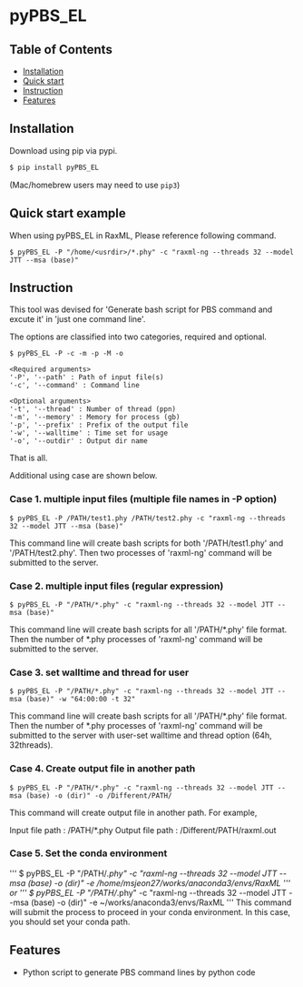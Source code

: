 # pyPBS_EL

## Table of Contents
  * [Installation](#installation)
  * [Quick start](#quick-start)
  * [Instruction](#instruction)
  * [Features](#features)
  
## Installation

Download using pip via pypi.

```bash
$ pip install pyPBS_EL
```
(Mac/homebrew users may need to use ``pip3``)

## Quick start example

When using pyPBS_EL in RaxML, Please reference following command.

```
$ pyPBS_EL -P "/home/<usrdir>/*.phy" -c "raxml-ng --threads 32 --model JTT --msa (base)"
```

## Instruction

This tool was devised for 'Generate bash script for PBS command and excute it' in 'just one command line'.

The options are classified into two categories, required and optional.

```
$ pyPBS_EL -P -c -m -p -M -o

<Required arguments>
'-P', '--path' : Path of input file(s)
'-c', '--command' : Command line

<Optional arguments>
'-t', '--thread' : Number of thread (ppn)
'-m', '--memory' : Memory for process (gb)
'-p', '--prefix' : Prefix of the output file
'-w', '--walltime' : Time set for usage
'-o', '--outdir' : Output dir name
```

That is all.

Additional using case are shown below.


### Case 1. multiple input files (multiple file names in -P option)
```
$ pyPBS_EL -P /PATH/test1.phy /PATH/test2.phy -c "raxml-ng --threads 32 --model JTT --msa (base)"
```
This command line will create bash scripts for both '/PATH/test1.phy' and '/PATH/test2.phy'. Then two processes of 'raxml-ng' command will be submitted to the server.


### Case 2. multiple input files (regular expression)
```
$ pyPBS_EL -P "/PATH/*.phy" -c "raxml-ng --threads 32 --model JTT --msa (base)"
```
This command line will create bash scripts for all '/PATH/\*.phy' file format. Then the number of \*.phy processes of 'raxml-ng' command will be submitted to the server.

### Case 3. set walltime and thread for user
```
$ pyPBS_EL -P "/PATH/*.phy" -c "raxml-ng --threads 32 --model JTT --msa (base)" -w "64:00:00 -t 32"
```
This command line will create bash scripts for all '/PATH/\*.phy' file format. Then the number of \*.phy processes of 'raxml-ng' command will be submitted to the server with user-set walltime and thread option (64h, 32threads).

### Case 4. Create output file in another path
```
$ pyPBS_EL -P "/PATH/*.phy" -c "raxml-ng --threads 32 --model JTT --msa (base) -o (dir)" -o /Different/PATH/
```
This command will create output file in another path. For example,

Input file path : /PATH/\*.phy
Output file path : /Different/PATH/raxml.out

### Case 5. Set the conda environment
'''
$ pyPBS_EL -P "/PATH/*.phy" -c "raxml-ng --threads 32 --model JTT --msa (base) -o (dir)" -e /home/msjeon27/works/anaconda3/envs/RaxML
'''
or
'''
$ pyPBS_EL -P "/PATH/*.phy" -c "raxml-ng --threads 32 --model JTT --msa (base) -o (dir)" -e ~/works/anaconda3/envs/RaxML
'''
This command will submit the process to proceed in your conda environment. In this case, you should set your conda path.


## Features
  * Python script to generate PBS command lines by python code
